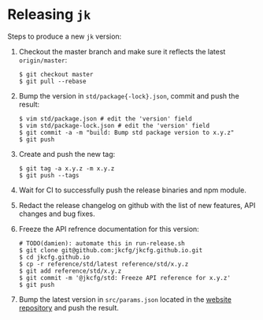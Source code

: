 # Releasing `jk`

Steps to produce a new `jk` version:

1. Checkout the master branch and make sure it reflects the latest `origin/master`:

   ```console
   $ git checkout master
   $ git pull --rebase
   ```

1. Bump the version in `std/package{-lock}.json`, commit and push the result:

   ```console
   $ vim std/package.json # edit the 'version' field
   $ vim std/package-lock.json # edit the 'version' field
   $ git commit -a -m "build: Bump std package version to x.y.z"
   $ git push
   ```

1. Create and push the new tag:

    ```console
    $ git tag -a x.y.z -m x.y.z
    $ git push --tags
    ```

1. Wait for CI to successfully push the release binaries and npm module.

1. Redact the release changelog on github with the list of new features, API
changes and bug fixes.

1. Freeze the API refrence documentation for this version:

   ```console
   # TODO(damien): automate this in run-release.sh
   $ git clone git@github.com:jkcfg/jkcfg.github.io.git
   $ cd jkcfg.github.io
   $ cp -r reference/std/latest reference/std/x.y.z
   $ git add reference/std/x.y.z
   $ git commit -m '@jkcfg/std: Freeze API reference for x.y.z'
   $ git push
   ```

1. Bump the latest version in `src/params.json` located in the [website
repository][website] and push the result.


[website]: https://github.com/jkcfg/website
